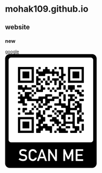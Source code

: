 # mohak109.github.io
## website
### new
[google](https://www.google.com/)
<br>
<img src = "MR404_5.0.png">
